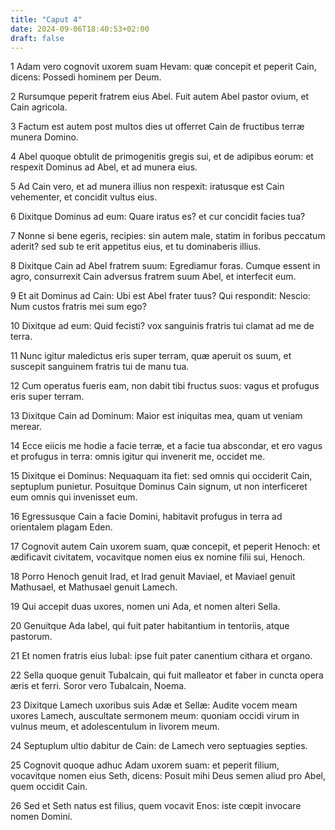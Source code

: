 ```yaml
---
title: "Caput 4"
date: 2024-09-06T18:40:53+02:00
draft: false
---
```




1 Adam vero cognovit uxorem suam Hevam: quæ concepit et peperit Cain, dicens: Possedi hominem per Deum.

2 Rursumque peperit fratrem eius Abel. Fuit autem Abel pastor ovium, et Cain agricola.

3 Factum est autem post multos dies ut offerret Cain de fructibus terræ munera Domino.

4 Abel quoque obtulit de primogenitis gregis sui, et de adipibus eorum: et respexit Dominus ad Abel, et ad munera eius.

5 Ad Cain vero, et ad munera illius non respexit: iratusque est Cain vehementer, et concidit vultus eius.

6 Dixitque Dominus ad eum: Quare iratus es? et cur concidit facies tua?

7 Nonne si bene egeris, recipies: sin autem male, statim in foribus peccatum aderit? sed sub te erit appetitus eius, et tu dominaberis illius.

8 Dixitque Cain ad Abel fratrem suum: Egrediamur foras. Cumque essent in agro, consurrexit Cain adversus fratrem suum Abel, et interfecit eum.

9 Et ait Dominus ad Cain: Ubi est Abel frater tuus? Qui respondit: Nescio: Num custos fratris mei sum ego?

10 Dixitque ad eum: Quid fecisti? vox sanguinis fratris tui clamat ad me de terra.

11 Nunc igitur maledictus eris super terram, quæ aperuit os suum, et suscepit sanguinem fratris tui de manu tua.

12 Cum operatus fueris eam, non dabit tibi fructus suos: vagus et profugus eris super terram.

13 Dixitque Cain ad Dominum: Maior est iniquitas mea, quam ut veniam merear.

14 Ecce eiicis me hodie a facie terræ, et a facie tua abscondar, et ero vagus et profugus in terra: omnis igitur qui invenerit me, occidet me.

15 Dixitque ei Dominus: Nequaquam ita fiet: sed omnis qui occiderit Cain, septuplum punietur. Posuitque Dominus Cain signum, ut non interficeret eum omnis qui invenisset eum.

16 Egressusque Cain a facie Domini, habitavit profugus in terra ad orientalem plagam Eden.

17 Cognovit autem Cain uxorem suam, quæ concepit, et peperit Henoch: et ædificavit civitatem, vocavitque nomen eius ex nomine filii sui, Henoch.

18 Porro Henoch genuit Irad, et Irad genuit Maviael, et Maviael genuit Mathusael, et Mathusael genuit Lamech.

19 Qui accepit duas uxores, nomen uni Ada, et nomen alteri Sella.

20 Genuitque Ada Iabel, qui fuit pater habitantium in tentoriis, atque pastorum.

21 Et nomen fratris eius Iubal: ipse fuit pater canentium cithara et organo.

22 Sella quoque genuit Tubalcain, qui fuit malleator et faber in cuncta opera æris et ferri. Soror vero Tubalcain, Noema.

23 Dixitque Lamech uxoribus suis Adæ et Sellæ: Audite vocem meam uxores Lamech, auscultate sermonem meum: quoniam occidi virum in vulnus meum, et adolescentulum in livorem meum.

24 Septuplum ultio dabitur de Cain: de Lamech vero septuagies septies.

25 Cognovit quoque adhuc Adam uxorem suam: et peperit filium, vocavitque nomen eius Seth, dicens: Posuit mihi Deus semen aliud pro Abel, quem occidit Cain.

26 Sed et Seth natus est filius, quem vocavit Enos: iste cœpit invocare nomen Domini.

